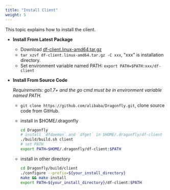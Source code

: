 ```yaml
---
title: "Install Client"
weight: 5
---
```


This topic explains how to install the client.
<!--more-->

- **Install From Latest Package**

  - Download [df-client.linux-amd64.tar.gz](https://github.com/alibaba/Dragonfly/raw/master/package/df-client.linux-amd64.tar.gz)
  - `tar xzvf df-client.linux-amd64.tar.gz -C xxx`, "xxx" is installation directory.
  - Set environment variable named PATH: `export PATH=$PATH:xxx/df-client`

- **Install From Source Code**

  *Requirements: go1.7+ and the go cmd must be in environment variable named PATH.*

  - `git clone https://github.com/alibaba/Dragonfly.git`, clone source code from GitHub.
  - install in $HOME/.dragonfly

    ```bash
    cd Dragonfly
    # install `dfdaemon` and `dfget` in $HOME/.dragonfly/df-client
    ./build/build.sh client
    # set PATH
    export PATH=$HOME/.dragonfly/df-client:$PATH
    ```

  - install in other directory

    ```bash
    cd Dragonfly/build/client
    ./configure --prefix=${your_install_directory}
    make && make install
    export PATH=${your_install_directory}/df-client:$PATH
    ```
